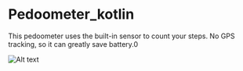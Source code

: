 # Pedoometer_kotlin

This pedoometer uses the built-in sensor to count your steps. No GPS tracking, so it can greatly save battery.0

![Alt text](https://mail.google.com/mail/u/0/#inbox/FMfcgxvzLXKrmKTTxTTTsChstBBlTqrP?projector=1&messagePartId=0.1 )
